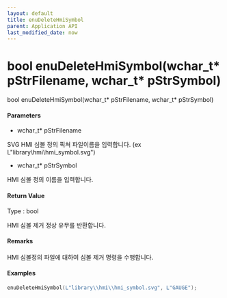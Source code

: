```yaml
---
layout: default
title: enuDeleteHmiSymbol
parent: Application API
last_modified_date: now
---
```

# bool enuDeleteHmiSymbol\(wchar\_t\* pStrFilename, wchar\_t\* pStrSymbol\)

bool enuDeleteHmiSymbol\(wchar\_t\* pStrFilename, wchar\_t\* pStrSymbol\)

#### Parameters

* wchar\_t\* pStrFilename

SVG HMI 심볼 정의 픽쳐 파일이름을 입력합니다. \(ex L"library\hmi\hmi\_symbol.svg"\)

* wchar\_t\* pStrSymbol

HMI 심볼 정의 이름을 입력합니다.

#### Return Value

Type : bool

HMI 심볼 제거 정상 유무를 반환합니다.

#### Remarks

HMI 심볼정의 파일에 대하여 심볼 제거 명령을 수행합니다.

#### Examples

```cpp
enuDeleteHmiSymbol(L"library\\hmi\\hmi_symbol.svg", L"GAUGE");
```



